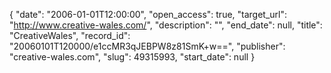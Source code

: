 {
  "date": "2006-01-01T12:00:00", 
  "open_access": true, 
  "target_url": "http://www.creative-wales.com/", 
  "description": "", 
  "end_date": null, 
  "title": "CreativeWales", 
  "record_id": "20060101T120000/e1ccMR3qJEBPW8z81SmK+w==", 
  "publisher": "creative-wales.com", 
  "slug": 49315993, 
  "start_date": null
}

